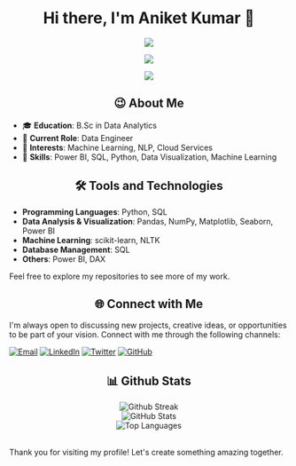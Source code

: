 <h1 align="center">Hi there, I'm Aniket Kumar 👋</h1>

<p align="center">
  <img src="https://readme-typing-svg.demolab.com/?lines=Welcome+to+my+GitHub+profile!!&font=Fira%20Code&center=true&width=400&height=50&duration=4000&pause=1000&repeat=false">
</p>


<p align="center">
  <img src="https://readme-typing-svg.demolab.com/?lines=I+am+a+Data+Engineer;I+am+a+Data+Analyst;I+am+a+Power+BI+Developer;I+am+an+Aspiring+Data+Scientist&font=Fira%20Code&center=true&width=400&height=50&duration=4000&pause=1000">
</p>


<p align="center">
  <img src="https://user-images.githubusercontent.com/73097560/115834477-dbab4500-a447-11eb-908a-139a6edaec5c.gif"/>
</p>

</p>

<h2 style="text-align: center;">😉 About Me</h2>


- 🎓 **Education**: B.Sc in Data Analytics
- 💼 **Current Role**: Data Engineer
- 🧠 **Interests**: Machine Learning, NLP, Cloud Services
- 🔧 **Skills**: Power BI, SQL, Python, Data Visualization, Machine Learning

<h2 style="text-align: center;">🛠️ Tools and Technologies</h2>

- **Programming Languages**: Python, SQL
- **Data Analysis & Visualization**: Pandas, NumPy, Matplotlib, Seaborn, Power BI
- **Machine Learning**: scikit-learn, NLTK
- **Database Management**: SQL
- **Others**: Power BI, DAX


Feel free to explore my repositories to see more of my work.

<h2 style="text-align: center;">🌐 Connect with Me</h2>


I'm always open to discussing new projects, creative ideas, or opportunities to be part of your vision. Connect with me through the following channels:

[![Email](https://img.shields.io/badge/Email-kumaraniket8802@gmail.com-blue?style=flat&logo=gmail)](mailto:kumaraniket8802@gmail.com)
[![LinkedIn](https://img.shields.io/badge/LinkedIn-Aniket%20Kumar-blue?style=flat&logo=linkedin)](https://www.linkedin.com/in/aniket-kumar-4b1b68141/)
[![Twitter](https://img.shields.io/badge/Twitter-@aniketkumar-blue?style=flat&logo=twitter)](https://x.com/ANIKETKUMA96919)
[![GitHub](https://img.shields.io/badge/GitHub-Aniket4548-blue?style=flat&logo=github)](https://github.com/Aniket4548)


<h2 style="text-align: center;">📊 Github Stats</h2>



<p align="center">
  <img src="https://github-readme-streak-stats.herokuapp.com?user=Aniket4548&theme=dark&hide_border=true&custom_title=Github%20Streak" alt="Github Streak" />
  <br>
  <img src="https://github-readme-stats.vercel.app/api?username=Aniket4548&show_icons=true&rank_icon=github&theme=dark&hide_border=true&custom_title=GitHub%20Stats" alt="GitHub Stats" />
  <br>
  <img src="https://github-readme-stats.vercel.app/api/top-langs/?username=aniket4548&layout=donut-vertical&hide=Jupyter%20Notebook&theme=dark&hide_border=true&custom_title=Top%20Languages" alt="Top Languages" />
</p>

<br>
Thank you for visiting my profile! Let's create something amazing together.

